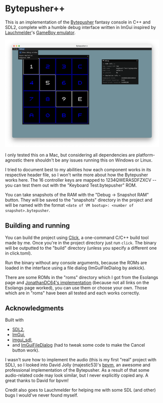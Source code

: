 # Bytepusher++

This is an implementation of the [Bytepusher](https://esolangs.org/wiki/BytePusher) fantasy console in C++ and SDL2, complete with a humble debug interface written in ImGui inspired by [Lauchmelder](https://github.com/Lauchmelder23)'s [GameBoy emulator](https://github.com/Lauchmelder23/yabgbe).

![A screenshot of Bytepusher++ running the nyan.bp program](screenshot.png)

I only tested this on a Mac, but considering all dependencies are platform-agnostic there shouldn't be any issues running this on Windows or Linux.

I tried to document best to my abilities how each component works in its respective header file, so I won't write more about how the Bytepusher works here. The 16 controller keys are mapped to 1234QWERASDFZXCV -- you can test them out with the "Keyboard Test.bytepusher" ROM.

You can take snapshots of the RAM with the "Debug -> Snapshot RAM" button. They will be saved to the "snapshots" directory in the project and will be named with the format `<date of VM bootup>: <number of snapshot>.bytepusher`.

## Building and running
You can build the project using [Click](https://github.com/c1m5j/click), a one-command C/C++ build tool made by me. Once you're in the project directory just run `click`. The binary will be outputted to the "build" directory (unless you specify a different one in click.toml).

Run the binary without any console arguments, because the ROMs are loaded in the interface using a file dialog (ImGuiFileDialog by aiekick).

There are some ROMs in the "roms" directory which I got from the Esolangs page and [JonathanDC64's implementation](https://github.com/JonathanDC64/BytePusher) (because not all links on the Esolangs page worked), you can use them or choose your own. Those which are in "roms" have been all tested and each works correctly.

## Acknowledgments
Built with
* [SDL2](https://www.libsdl.org/download-2.0.php), 
* [ImGui](https://github.com/ocornut/imgui),
* [imgui_sdl](https://github.com/Tyyppi77/imgui_sdl),
* and [ImGuiFileDialog](https://github.com/aiekick/ImGuiFileDialog) (had to tweak some code to make the Cancel button work).

I wasn't sure how to implement the audio (this is my first "real" project with SDL), so I looked into David Jolly (majestic53)'s [bpvm](https://github.com/majestic53/bpvm), an awesome and professional implementation of the Bytepusher. As a result of that some audio-related code may look similar, but I never explicitly copied any. A great thanks to David for bpvm!

Credit also goes to Lauchmelder for helping me with some SDL (and other) bugs I would've never found myself.